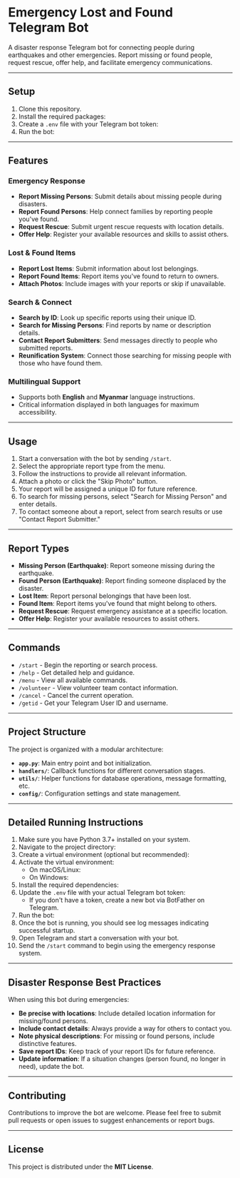 # Emergency Lost and Found Telegram Bot

A disaster response Telegram bot for connecting people during earthquakes and other emergencies. Report missing or found people, request rescue, offer help, and facilitate emergency communications.

---

## Setup

1. Clone this repository.
2. Install the required packages:
3. Create a `.env` file with your Telegram bot token:
4. Run the bot:

---

## Features

### Emergency Response
- **Report Missing Persons**: Submit details about missing people during disasters.
- **Report Found Persons**: Help connect families by reporting people you've found.
- **Request Rescue**: Submit urgent rescue requests with location details.
- **Offer Help**: Register your available resources and skills to assist others.

### Lost & Found Items
- **Report Lost Items**: Submit information about lost belongings.
- **Report Found Items**: Report items you've found to return to owners.
- **Attach Photos**: Include images with your reports or skip if unavailable.

### Search & Connect
- **Search by ID**: Look up specific reports using their unique ID.
- **Search for Missing Persons**: Find reports by name or description details.
- **Contact Report Submitters**: Send messages directly to people who submitted reports.
- **Reunification System**: Connect those searching for missing people with those who have found them.

### Multilingual Support
- Supports both **English** and **Myanmar** language instructions.
- Critical information displayed in both languages for maximum accessibility.

---

## Usage

1. Start a conversation with the bot by sending `/start`.
2. Select the appropriate report type from the menu.
3. Follow the instructions to provide all relevant information.
4. Attach a photo or click the "Skip Photo" button.
5. Your report will be assigned a unique ID for future reference.
6. To search for missing persons, select "Search for Missing Person" and enter details.
7. To contact someone about a report, select from search results or use "Contact Report Submitter."

---

## Report Types

- **Missing Person (Earthquake)**: Report someone missing during the earthquake.
- **Found Person (Earthquake)**: Report finding someone displaced by the disaster.
- **Lost Item**: Report personal belongings that have been lost.
- **Found Item**: Report items you've found that might belong to others.
- **Request Rescue**: Request emergency assistance at a specific location.
- **Offer Help**: Register your available resources to assist others.

---

## Commands

- `/start` - Begin the reporting or search process.
- `/help` - Get detailed help and guidance.
- `/menu` - View all available commands.
- `/volunteer` - View volunteer team contact information.
- `/cancel` - Cancel the current operation.
- `/getid` - Get your Telegram User ID and username.

---

## Project Structure

The project is organized with a modular architecture:

- **`app.py`**: Main entry point and bot initialization.
- **`handlers/`**: Callback functions for different conversation stages.
- **`utils/`**: Helper functions for database operations, message formatting, etc.
- **`config/`**: Configuration settings and state management.

---

## Detailed Running Instructions

1. Make sure you have Python 3.7+ installed on your system.
2. Navigate to the project directory:
3. Create a virtual environment (optional but recommended):
4. Activate the virtual environment:
   - On macOS/Linux:
   - On Windows:
5. Install the required dependencies:
6. Update the `.env` file with your actual Telegram bot token:
   - If you don't have a token, create a new bot via BotFather on Telegram.
7. Run the bot:
8. Once the bot is running, you should see log messages indicating successful startup.
9. Open Telegram and start a conversation with your bot.
10. Send the `/start` command to begin using the emergency response system.

---

## Disaster Response Best Practices

When using this bot during emergencies:

- **Be precise with locations**: Include detailed location information for missing/found persons.
- **Include contact details**: Always provide a way for others to contact you.
- **Note physical descriptions**: For missing or found persons, include distinctive features.
- **Save report IDs**: Keep track of your report IDs for future reference.
- **Update information**: If a situation changes (person found, no longer in need), update the bot.

---

## Contributing

Contributions to improve the bot are welcome. Please feel free to submit pull requests or open issues to suggest enhancements or report bugs.

---

## License

This project is distributed under the **MIT License**.
